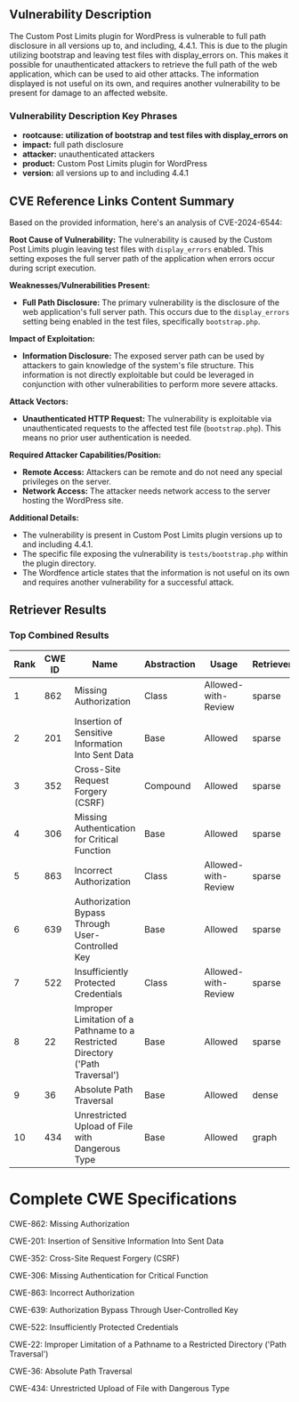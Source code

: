 ## Vulnerability Description
The Custom Post Limits plugin for WordPress is vulnerable to full path disclosure in all versions up to, and including, 4.4.1. This is due to the plugin utilizing bootstrap and leaving test files with display_errors on. This makes it possible for unauthenticated attackers to retrieve the full path of the web application, which can be used to aid other attacks. The information displayed is not useful on its own, and requires another vulnerability to be present for damage to an affected website.

### Vulnerability Description Key Phrases
- **rootcause:** **utilization of bootstrap and test files with display_errors on**
- **impact:** full path disclosure
- **attacker:** unauthenticated attackers
- **product:** Custom Post Limits plugin for WordPress
- **version:** all versions up to and including 4.4.1

## CVE Reference Links Content Summary
Based on the provided information, here's an analysis of CVE-2024-6544:

**Root Cause of Vulnerability:**
The vulnerability is caused by the Custom Post Limits plugin leaving test files with `display_errors` enabled. This setting exposes the full server path of the application when errors occur during script execution.

**Weaknesses/Vulnerabilities Present:**
- **Full Path Disclosure:** The primary vulnerability is the disclosure of the web application's full server path. This occurs due to the `display_errors` setting being enabled in the test files, specifically `bootstrap.php`.

**Impact of Exploitation:**
- **Information Disclosure:** The exposed server path can be used by attackers to gain knowledge of the system's file structure. This information is not directly exploitable but could be leveraged in conjunction with other vulnerabilities to perform more severe attacks.

**Attack Vectors:**
- **Unauthenticated HTTP Request:** The vulnerability is exploitable via unauthenticated requests to the affected test file (`bootstrap.php`). This means no prior user authentication is needed.

**Required Attacker Capabilities/Position:**
- **Remote Access:** Attackers can be remote and do not need any special privileges on the server.
- **Network Access:** The attacker needs network access to the server hosting the WordPress site.

**Additional Details:**
- The vulnerability is present in Custom Post Limits plugin versions up to and including 4.4.1.
-  The specific file exposing the vulnerability is `tests/bootstrap.php` within the plugin directory.
- The Wordfence article states that the information is not useful on its own and requires another vulnerability for a successful attack.

## Retriever Results

### Top Combined Results

| Rank | CWE ID | Name | Abstraction | Usage  | Retrievers | Individual Scores |
|------|--------|------|-------------|-------|------------|-------------------|
| 1 | 862 | Missing Authorization | Class | Allowed-with-Review | sparse | 0.551 |
| 2 | 201 | Insertion of Sensitive Information Into Sent Data | Base | Allowed | sparse | 0.544 |
| 3 | 352 | Cross-Site Request Forgery (CSRF) | Compound | Allowed | sparse | 0.540 |
| 4 | 306 | Missing Authentication for Critical Function | Base | Allowed | sparse | 0.535 |
| 5 | 863 | Incorrect Authorization | Class | Allowed-with-Review | sparse | 0.534 |
| 6 | 639 | Authorization Bypass Through User-Controlled Key | Base | Allowed | sparse | 0.523 |
| 7 | 522 | Insufficiently Protected Credentials | Class | Allowed-with-Review | sparse | 0.521 |
| 8 | 22 | Improper Limitation of a Pathname to a Restricted Directory ('Path Traversal') | Base | Allowed | sparse | 0.519 |
| 9 | 36 | Absolute Path Traversal | Base | Allowed | dense | 0.529 |
| 10 | 434 | Unrestricted Upload of File with Dangerous Type | Base | Allowed | graph | 0.002 |



# Complete CWE Specifications

CWE-862: Missing Authorization

CWE-201: Insertion of Sensitive Information Into Sent Data

CWE-352: Cross-Site Request Forgery (CSRF)

CWE-306: Missing Authentication for Critical Function

CWE-863: Incorrect Authorization

CWE-639: Authorization Bypass Through User-Controlled Key

CWE-522: Insufficiently Protected Credentials

CWE-22: Improper Limitation of a Pathname to a Restricted Directory ('Path Traversal')

CWE-36: Absolute Path Traversal

CWE-434: Unrestricted Upload of File with Dangerous Type